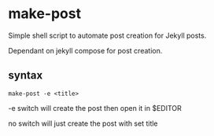 # make-post

Simple shell script to automate post creation for Jekyll posts.

Dependant on jekyll compose for post creation.

## syntax

`make-post -e <title>`

-e switch will create the post then open it in $EDITOR

no switch will just create the post with set title
